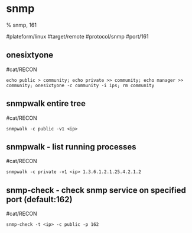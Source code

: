 # snmp

% snmp, 161

#plateform/linux  #target/remote  #protocol/snmp #port/161

## onesixtyone
#cat/RECON 
```
echo public > community; echo private >> community; echo manager >> community; onesixtyone -c community -i ips; rm community
```

## snmpwalk entire tree
#cat/RECON 
```
snmpwalk -c public -v1 <ip>
```

## snmpwalk - list running processes
#cat/RECON 
```
snmpwalk -c private -v1 <ip> 1.3.6.1.2.1.25.4.2.1.2
```

## snmp-check - check snmp service on specified port (default:162)
#cat/RECON 
```
snmp-check -t <ip> -c public -p 162
```


